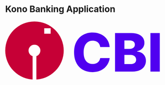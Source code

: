 # Kono Banking Application

<svg width="2955" height="1210" viewBox="0 0 2955 1210" fill="none" xmlns="http://www.w3.org/2000/svg">
<circle cx="548.5" cy="571.5" r="548.5" fill="#C60036"/>
<circle cx="548" cy="572" r="111" fill="white"/>
<rect x="513" y="605" width="71" height="515" fill="white"/>
<rect x="731" y="151" width="121" height="103" fill="white"/>
<path d="M1959.2 505.222H1781.64C1779.27 486.992 1774.42 470.539 1767.08 455.861C1759.74 441.183 1750.04 428.635 1737.96 418.219C1725.89 407.802 1711.57 399.871 1694.99 394.426C1678.66 388.744 1660.55 385.903 1640.66 385.903C1605.39 385.903 1574.97 394.544 1549.4 411.827C1524.07 429.109 1504.54 454.085 1490.8 486.756C1477.31 519.426 1470.56 558.962 1470.56 605.364C1470.56 653.659 1477.43 694.142 1491.16 726.812C1505.13 759.246 1524.66 783.749 1549.75 800.321C1575.08 816.656 1605.03 824.824 1639.6 824.824C1659.01 824.824 1676.65 822.338 1692.51 817.366C1708.61 812.395 1722.69 805.174 1734.77 795.705C1747.08 785.998 1757.14 774.279 1764.95 760.548C1773 746.58 1778.56 730.837 1781.64 713.318L1959.2 714.384C1956.12 746.58 1946.77 778.304 1931.14 809.554C1915.76 840.804 1894.57 869.331 1867.58 895.136C1840.59 920.705 1807.68 941.064 1768.86 956.216C1730.27 971.367 1686 978.943 1636.05 978.943C1570.23 978.943 1511.28 964.502 1459.2 935.619C1407.35 906.5 1366.4 864.123 1336.33 808.489C1306.26 752.854 1291.23 685.146 1291.23 605.364C1291.23 525.345 1306.5 457.518 1337.04 401.884C1367.58 346.249 1408.89 303.991 1460.97 275.108C1513.06 246.225 1571.41 231.784 1636.05 231.784C1680.08 231.784 1720.8 237.939 1758.2 250.25C1795.61 262.324 1828.52 280.08 1856.93 303.517C1885.34 326.718 1908.42 355.245 1926.17 389.099C1943.93 422.954 1954.94 461.661 1959.2 505.222ZM2059.78 969V241.727H2363.05C2417.5 241.727 2463.08 249.421 2499.77 264.81C2536.7 280.198 2564.4 301.741 2582.87 329.44C2601.57 357.139 2610.92 389.218 2610.92 425.676C2610.92 453.375 2605.12 478.115 2593.52 499.895C2581.92 521.438 2565.94 539.312 2545.58 553.517C2525.22 567.722 2501.66 577.665 2474.91 583.347V590.449C2504.27 591.869 2531.38 599.8 2556.23 614.241C2581.33 628.683 2601.45 648.806 2616.6 674.611C2631.75 700.179 2639.33 730.482 2639.33 765.52C2639.33 804.582 2629.39 839.502 2609.5 870.278C2589.61 900.818 2560.85 924.966 2523.21 942.722C2485.57 960.241 2439.87 969 2386.13 969H2059.78ZM2235.57 827.31H2344.23C2382.35 827.31 2410.4 820.089 2428.39 805.648C2446.62 791.206 2455.74 771.083 2455.74 745.278C2455.74 726.576 2451.36 710.477 2442.6 696.983C2433.84 683.252 2421.41 672.717 2405.31 665.378C2389.21 657.802 2369.92 654.014 2347.43 654.014H2235.57V827.31ZM2235.57 540.733H2332.87C2352.04 540.733 2369.09 537.537 2384 531.145C2398.92 524.753 2410.52 515.52 2418.8 503.446C2427.33 491.372 2431.59 476.812 2431.59 459.767C2431.59 435.383 2422.95 416.206 2405.67 402.239C2388.38 388.271 2365.06 381.287 2335.71 381.287H2235.57V540.733ZM2899.63 241.727V969H2723.85V241.727H2899.63Z" fill="#5000F0"/>
</svg>

